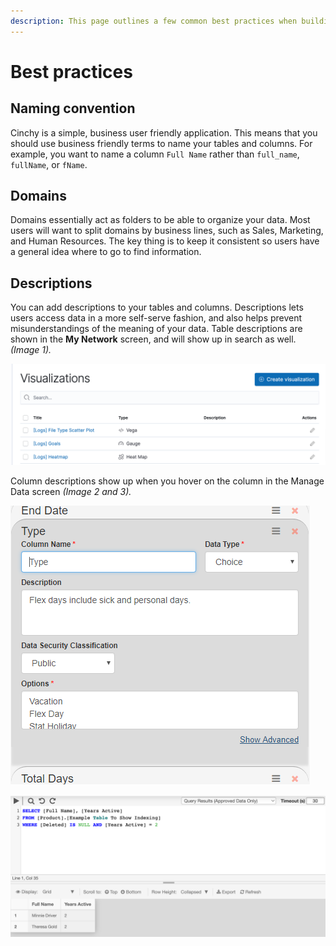 ```yaml
---
description: This page outlines a few common best practices when building in Cinchy.
---
```


# Best practices

## Naming convention <a href="#naming-convention" id="naming-convention"></a>

‌Cinchy is a simple, business user friendly application. This means that you should use business friendly terms to name your tables and columns. For example, you want to name a column `Full Name` rather than `full_name`, `fullName`, or `fName`. 

## Domains <a href="#domains" id="domains"></a>

‌Domains essentially act as folders to be able to organize your data. Most users will want to split domains by business lines, such as Sales, Marketing, and Human Resources. The key thing is to keep it consistent so users have a general idea where to go to find information.‌‌

## Descriptions <a href="#descriptions" id="descriptions"></a>

‌You can add descriptions to your tables and columns. Descriptions lets users access data in a more self-serve fashion, and also helps prevent misunderstandings of the meaning of your data.‌‌ Table descriptions are shown in the **My Network** screen, and will show up in search as well.‌ _(Image 1)._

![Image 1: Table Description](<../../.gitbook/assets/image (392).png>)

Column descriptions show up when you hover on the column in the Manage Data screen _(Image 2 and 3)._

![Image 2: Column Descriptions](../../.gitbook/assets/UX/column-descriptions.png)

![Image 3: Column Descriptions](<../../.gitbook/assets/image (554).png>)

